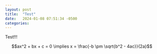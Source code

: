 ```yaml
---
layout: post
title:  "Test"
date:   2024-01-08 07:51:34 -0500
categories: 
---
```


Test!!!

$$ax^2 + bx + c = 0 \implies x = \frac{-b \pm \sqrt{b^2 - 4ac}}{2a}$$